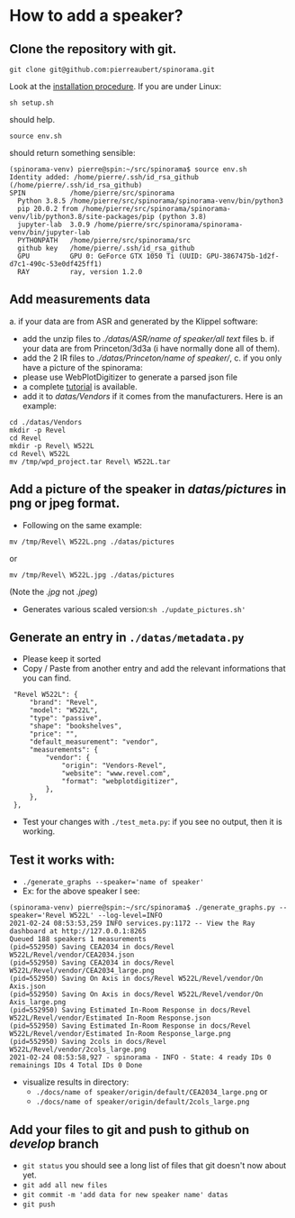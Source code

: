 # How to add a speaker?

## Clone the repository with git.

```
git clone git@github.com:pierreaubert/spinorama.git
```
Look at the [installation procedure](../README.md). If you are under Linux:
```
sh setup.sh
```
should help.
```
source env.sh
```
should return something sensible:
```
(spinorama-venv) pierre@spin:~/src/spinorama$ source env.sh
Identity added: /home/pierre/.ssh/id_rsa_github (/home/pierre/.ssh/id_rsa_github)
SPIN           /home/pierre/src/spinorama
  Python 3.8.5 /home/pierre/src/spinorama/spinorama-venv/bin/python3
  pip 20.0.2 from /home/pierre/src/spinorama/spinorama-venv/lib/python3.8/site-packages/pip (python 3.8)
  jupyter-lab  3.0.9 /home/pierre/src/spinorama/spinorama-venv/bin/jupyter-lab
  PYTHONPATH   /home/pierre/src/spinorama/src
  github key   /home/pierre/.ssh/id_rsa_github
  GPU          GPU 0: GeForce GTX 1050 Ti (UUID: GPU-3867475b-1d2f-d7c1-490c-53e0df425ff1)
  RAY          ray, version 1.2.0
```

## Add measurements data

a. if your data are from ASR and generated by the Klippel software:
   - add the unzip files to *./datas/ASR/name of speaker/all text* files
b. if your data are from Princeton/3d3a (i have normally done all of them).
   - add the 2 IR files to *./datas/Princeton/name of speaker/*,
c. if you only have a picture of the spinorama:
   - please use WebPlotDigitizer to generate a parsed json file
   - a complete [tutorial](./digitalization/Digitalisation-Tutorial.md) is available.
   - add it to *datas/Vendors* if it comes from the manufacturers. Here is an example:
   ```
   cd ./datas/Vendors
   mkdir -p Revel
   cd Revel
   mkdir -p Revel\ W522L
   cd Revel\ W522L
   mv /tmp/wpd_project.tar Revel\ W522L.tar
   ```

## Add a picture of the speaker in *datas/pictures* in png or jpeg format.

- Following on the same example:
```
mv /tmp/Revel\ W522L.png ./datas/pictures
```
or
```
mv /tmp/Revel\ W522L.jpg ./datas/pictures
```
(Note the *.jpg* not *.jpeg*)
- Generates various scaled version:```sh ./update_pictures.sh'```

## Generate an entry in `./datas/metadata.py`

- Please keep it sorted
- Copy / Paste from another entry and add the relevant informations that you can find.
```
 "Revel W522L": {
     "brand": "Revel",
     "model": "W522L",
     "type": "passive",
     "shape": "bookshelves",
     "price": "",
     "default_measurement": "vendor",
     "measurements": {
         "vendor": {
             "origin": "Vendors-Revel",
             "website": "www.revel.com",
             "format": "webplotdigitizer",
         },
     },
 },
```
- Test your changes with ```./test_meta.py```: if you see no output, then it is working.

## Test it works with:

- ```./generate_graphs --speaker='name of speaker'```
- Ex: for the above speaker I see:
```
(spinorama-venv) pierre@spin:~/src/spinorama$ ./generate_graphs.py --speaker='Revel W522L' --log-level=INFO
2021-02-24 08:53:53,259	INFO services.py:1172 -- View the Ray dashboard at http://127.0.0.1:8265
Queued 188 speakers 1 measurements
(pid=552950) Saving CEA2034 in docs/Revel W522L/Revel/vendor/CEA2034.json
(pid=552950) Saving CEA2034 in docs/Revel W522L/Revel/vendor/CEA2034_large.png
(pid=552950) Saving On Axis in docs/Revel W522L/Revel/vendor/On Axis.json
(pid=552950) Saving On Axis in docs/Revel W522L/Revel/vendor/On Axis_large.png
(pid=552950) Saving Estimated In-Room Response in docs/Revel W522L/Revel/vendor/Estimated In-Room Response.json
(pid=552950) Saving Estimated In-Room Response in docs/Revel W522L/Revel/vendor/Estimated In-Room Response_large.png
(pid=552950) Saving 2cols in docs/Revel W522L/Revel/vendor/2cols_large.png
2021-02-24 08:53:58,927 - spinorama - INFO - State: 4 ready IDs 0 remainings IDs 4 Total IDs 0 Done
```
- visualize results in directory:
  - ```./docs/name of speaker/origin/default/CEA2034_large.png``` or
  - ```./docs/name of speaker/origin/default/2cols_large.png```

## Add your files to git and push to github on *develop* branch

- ```git status``` you should see a long list of files that git doesn't now about yet.
- ```git add all new files```
- ```git commit -m 'add data for new speaker name' datas```
- ```git push```
